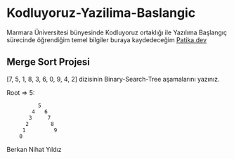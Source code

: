 # Kodluyoruz-Yazilima-Baslangic
Marmara Üniversitesi bünyesinde Kodluyoruz ortaklığı ile Yazılıma Başlangıç sürecinde öğrendiğim temel bilgiler buraya kaydedeceğim
[Patika.dev](https://www.patika.dev/tr)

## Merge Sort Projesi

[7, 5, 1, 8, 3, 6, 0, 9, 4, 2] dizisinin Binary-Search-Tree aşamalarını yazınız.

Root => 5:





              5
            4   6
           3     7
          2       8
         1         9
        0


Berkan Nihat Yıldız
